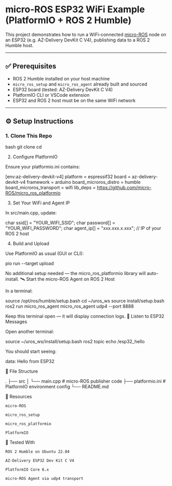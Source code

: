 # micro-ROS ESP32 WiFi Example (PlatformIO + ROS 2 Humble)

This project demonstrates how to run a WiFi-connected [micro-ROS](https://micro.ros.org/) node on an ESP32 (e.g. AZ-Delivery DevKit C V4), publishing data to a ROS 2 Humble host.

---

## ✅ Prerequisites

- ROS 2 Humble installed on your host machine
- `micro_ros_setup` and `micro_ros_agent` already built and sourced
- ESP32 board (tested: AZ-Delivery DevKit C V4)
- PlatformIO CLI or VSCode extension
- ESP32 and ROS 2 host must be on the same WiFi network

---

## ⚙️ Setup Instructions

### 1. Clone This Repo

bash
git clone <this-repo-url>
cd <this-repo>

2. Configure PlatformIO

Ensure your platformio.ini contains:

[env:az-delivery-devkit-v4]
platform = espressif32
board = az-delivery-devkit-v4
framework = arduino
board_microros_distro = humble
board_microros_transport = wifi
lib_deps = https://github.com/micro-ROS/micro_ros_platformio

3. Set Your WiFi and Agent IP

In src/main.cpp, update:

char ssid[] = "YOUR_WIFI_SSID";
char password[] = "YOUR_WIFI_PASSWORD";
char agent_ip[] = "xxx.xxx.x.xxx";  // IP of your ROS 2 host

4. Build and Upload

Use PlatformIO as usual (GUI or CLI):

pio run --target upload

No additional setup needed — the micro_ros_platformio library will auto-install.
🛰️ Start the micro-ROS Agent on ROS 2 Host

In a terminal:

source /opt/ros/humble/setup.bash
cd ~/uros_ws
source install/setup.bash
ros2 run micro_ros_agent micro_ros_agent udp4 --port 8888

Keep this terminal open — it will display connection logs.
📡 Listen to ESP32 Messages

Open another terminal:

source ~/uros_ws/install/setup.bash
ros2 topic echo /esp32_hello

You should start seeing:

data: Hello from ESP32

📂 File Structure

.
├── src
│   └── main.cpp         # micro-ROS publisher code
├── platformio.ini       # PlatformIO environment config
└── README.md

🔗 Resources

    micro-ROS

    micro_ros_setup

    micro_ros_platformio

    PlatformIO

🧪 Tested With

    ROS 2 Humble on Ubuntu 22.04

    AZ-Delivery ESP32 Dev Kit C V4

    PlatformIO Core 6.x

    micro-ROS Agent via udp4 transport
